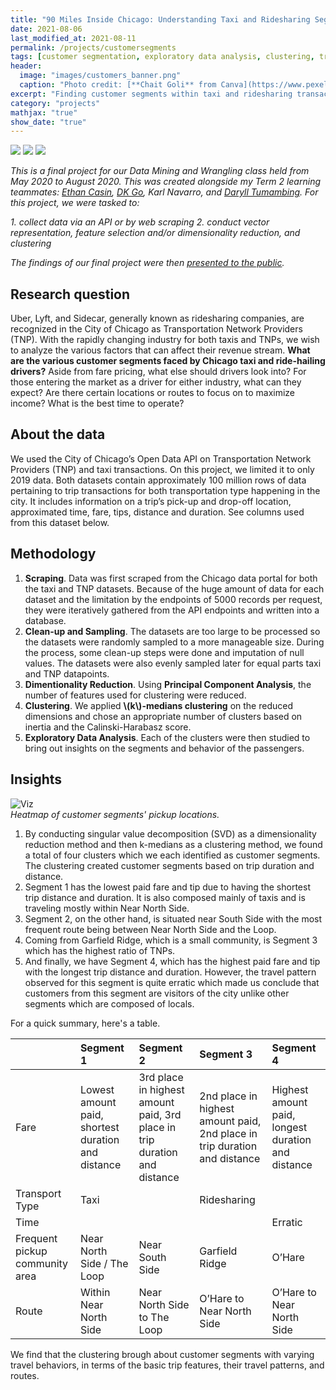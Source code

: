 ```yaml
---
title: "90 Miles Inside Chicago: Understanding Taxi and Ridesharing Segments of Chicago"
date: 2021-08-06
last_modified_at: 2021-08-11
permalink: /projects/customersegments
tags: [customer segmentation, exploratory data analysis, clustering, transportation, principal component analysis, dimensionality reduction]
header:
  image: "images/customers_banner.png"
  caption: "Photo credit: [**Chait Goli** from Canva](https://www.pexels.com/@chaitaastic)"
excerpt: "Finding customer segments within taxi and ridesharing transactions in Chicago."
category: "projects"
mathjax: "true"
show_date: "true"
---
```


[![](https://img.shields.io/badge/Jupyter-View_Notebook-F37626?logo=jupyter)](https://github.com/nkespiritu/dmw-final-project/blob/9667192c7d84199eb87b2cad029c23cd5b0d874b/final-project-report.ipynb)       [![](https://img.shields.io/badge/Github-View_HTML-181717?logo=github)](https://github.com/nkespiritu/dmw-final-project/blob/9667192c7d84199eb87b2cad029c23cd5b0d874b/final-project-report.html) [![](https://img.shields.io/badge/Google_Drive-View_Slides-4285F4?logo=googledrive)](https://drive.google.com/file/d/1IISyFlZUErF1LMbY9-uKI0_6imNDfceq/view?usp=sharing)

*This is a final project for our Data Mining and Wrangling class held from May 2020 to August 2020. This was created alongside my Term 2 learning teammates: [Ethan Casin](https://www.linkedin.com/in/ethancasin/), [DK Go](https://www.linkedin.com/in/danielkristoffergo/), Karl Navarro, and [Daryll Tumambing](https://www.linkedin.com/in/daryll-tumambing/).  For this project, we were tasked to:*

*1. collect data via an API or by web scraping*
*2. conduct vector representation, feature selection and/or dimensionality reduction, and clustering*

*The findings of our final project were then [presented to the public](https://fb.me/e/2n61kQPJy).*

## Research question

Uber, Lyft, and Sidecar, generally known as ridesharing companies, are recognized in the City of Chicago as Transportation Network Providers (TNP). With the rapidly changing industry for both taxis and TNPs, we wish to analyze the various factors that can affect their revenue stream. **What are the  various customer segments faced by Chicago taxi and ride-hailing drivers?** Aside from fare pricing, what else should drivers look into? For those entering the market as a driver for either industry, what can they expect? Are there certain locations or routes to focus on to maximize income? What is the best time to operate? 

## About the data

We used the City of Chicago’s Open Data API on Transportation Network Providers (TNP) and taxi transactions. On this project, we limited it to only 2019 data. Both datasets contain approximately 100 million rows of data pertaining to trip transactions for both transportation type happening in the city. It includes information on a trip’s pick-up and drop-off location, approximated time, fare, tips, distance and duration. See columns used from this dataset below.

## Methodology

1. **Scraping**. Data was first scraped from the Chicago data portal for both the taxi and TNP datasets. Because of the huge amount of data for each dataset and the limitation by the endpoints of 5000 records per request, they were iteratively gathered from the API endpoints and written into a database.
2. **Clean-up and Sampling**. The datasets are too large to be processed so the datasets were randomly sampled to a more manageable size. During the process, some clean-up steps were done and imputation of null values. The datasets were also evenly sampled later for equal parts taxi and TNP datapoints.
3. **Dimentionality Reduction**. Using **Principal Component Analysis**, the number of features used for clustering were reduced.
4. **Clustering**. We applied  **\\(k\\)-medians clustering** on the reduced dimensions and chose an appropriate number of clusters based on inertia and the Calinski-Harabasz score.
5. **Exploratory Data Analysis**. Each of the clusters were then studied to bring out insights on the segments and behavior of the passengers.

## Insights

<img src="{{ site.url }}{{ site.baseurl }}/images/customers_viz.png" alt="Viz">\
*Heatmap of customer segments' pickup locations.*

1. By conducting singular value decomposition (SVD) as a dimensionality reduction method and then k-medians as a clustering method, we found a total of four clusters which we each identified as customer segments. The clustering created customer segments based on trip duration and distance.
2. Segment 1 has the lowest paid fare and tip due to having the shortest trip distance and duration. It is also composed mainly of taxis and is traveling mostly within Near North Side. 
3. Segment 2, on the other hand, is situated near South Side with the most frequent route being between Near North Side and the Loop. 
4. Coming from Garfield Ridge, which is a small community, is Segment 3 which has the highest ratio of TNPs. 
5. And finally, we have Segment 4, which has the highest paid fare and tip with the longest trip distance and duration. However, the travel pattern observed for this segment is quite erratic which made us conclude that customers from this segment are visitors of the city unlike other segments which are composed of locals.

For a quick summary, here's a table.

|  | Segment 1 | Segment 2 | Segment 3 | Segment 4 | 
| :- | :- | :- | :- | :- | 
| Fare | Lowest amount paid, shortest duration and distance | 3rd place in highest amount paid, 3rd place in trip duration and distance | 2nd place in highest amount paid, 2nd place in trip duration and distance | Highest amount paid, longest duration and distance | 
| Transport Type | Taxi |  | Ridesharing|  | 
| Time |  |  |  | Erratic | 
| Frequent pickup community area | Near North Side / The Loop | Near South Side | Garfield Ridge | O’Hare | 
| Route | Within Near North Side | Near North Side to The Loop | O’Hare to Near North Side | O’Hare to Near North Side | 
 
We find that the clustering brough about customer segments with varying travel behaviors, in terms of the basic trip features, their travel patterns, and routes. 
